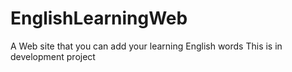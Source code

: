 # EnglishLearningWeb
 A Web site that you can add your learning English words
 This is in development project
